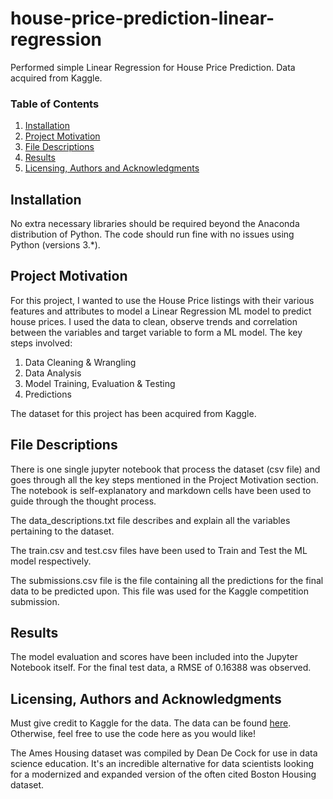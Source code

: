 # house-price-prediction-linear-regression
Performed simple Linear Regression for House Price Prediction. Data acquired from Kaggle.


### Table of Contents
1. [Installation](https://github.com/navneet-parab/house-price-prediction-linear-regression/blob/main/README.md#installation)
2. [Project Motivation](https://github.com/navneet-parab/house-price-prediction-linear-regression/blob/main/README.md#project-motivation)
3. [File Descriptions](https://github.com/navneet-parab/house-price-prediction-linear-regression/blob/main/README.md#file-descriptions)
4. [Results](https://github.com/navneet-parab/house-price-prediction-linear-regression/blob/main/README.md#results)
5. [Licensing, Authors and Acknowledgments](https://github.com/navneet-parab/house-price-prediction-linear-regression/blob/main/README.md#licensing-authors-and-acknowledgments)

## Installation
No extra necessary libraries should be required beyond the Anaconda distribution of Python. The code should run fine with no issues using Python (versions 3.\*).

## Project Motivation
For this project, I wanted to use the House Price listings with their various features and attributes to model a Linear Regression ML model to predict house prices. I used the data to clean, observe trends and correlation between the variables and target variable to form a ML model. The key steps involved:
1. Data Cleaning & Wrangling
2. Data Analysis
3. Model Training, Evaluation & Testing
4. Predictions

The dataset for this project has been acquired from Kaggle.

## File Descriptions
There is one single jupyter notebook that process the dataset (csv file) and goes through all the key steps mentioned in the Project Motivation section. The notebook is self-explanatory and markdown cells have been used to guide through the thought process.

The data_descriptions.txt file describes and explain all the variables pertaining to the dataset. 

The train.csv and test.csv files have been used to Train and Test the ML model respectively.

The submissions.csv file is the file containing all the predictions for the final data to be predicted upon. This file was used for the Kaggle competition submission.

## Results
The model evaluation and scores have been included into the Jupyter Notebook itself. For the final test data, a RMSE of 0.16388 was observed.

## Licensing, Authors and Acknowledgments
Must give credit to Kaggle for the data. The data can be found [here](https://www.kaggle.com/c/house-prices-advanced-regression-techniques/data). Otherwise, feel free to use the code here as you would like!

The Ames Housing dataset was compiled by Dean De Cock for use in data science education. It's an incredible alternative for data scientists looking for a modernized and expanded version of the often cited Boston Housing dataset. 
